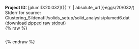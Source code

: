 **Project ID:** [plumID:20.032]({{ '/' | absolute_url }}eggs/20/032/)  
Stderr for source:  Clustering_Sildenafil/solids_setup/solid_analysis/plumed6.dat   
(download [zipped raw stdout](plumed6.dat.plumed_master.stdout.txt.zip))  
{% raw %}
<pre>
</pre>
{% endraw %}
